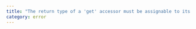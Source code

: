 ```yaml
---
title: "The return type of a 'get' accessor must be assignable to its 'set' accessor type"
category: error
---
```

